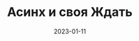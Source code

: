 ---
date: 2023-01-11
guid: 972c94d0-2508-4327-af2a-43a350f0d317
title: Асинх и своя Ждать
question: "Какие сообщения выведет команда?"
options:
    - 1 2
    - 2 1
    - '11'
    - 2 2
    - Исключение
correct: 1
explanation: |
    Можно создать функцию Ждать.  
    Но в Асинх методах она будет игнорироваться в угоду платформенного метода ожидания
tags:
    - async
source: https://t.me/JuniorOneS/456
images:
    - /assets/questions/2023-01-11_2_1.jpg
---